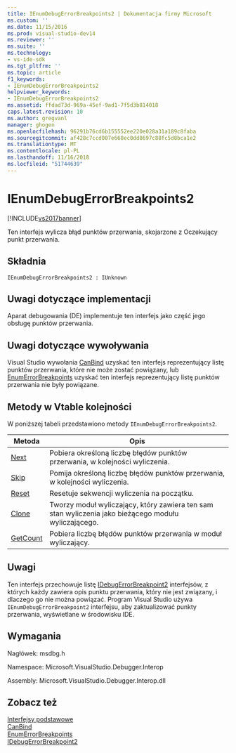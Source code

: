 ```yaml
---
title: IEnumDebugErrorBreakpoints2 | Dokumentacja firmy Microsoft
ms.custom: ''
ms.date: 11/15/2016
ms.prod: visual-studio-dev14
ms.reviewer: ''
ms.suite: ''
ms.technology:
- vs-ide-sdk
ms.tgt_pltfrm: ''
ms.topic: article
f1_keywords:
- IEnumDebugErrorBreakpoints2
helpviewer_keywords:
- IEnumDebugErrorBreakpoints2
ms.assetid: ffdad73d-969a-45ef-9ad1-7f5d3b814018
caps.latest.revision: 10
ms.author: gregvanl
manager: ghogen
ms.openlocfilehash: 96291b76cd6b155552ee220e028a31a189c8faba
ms.sourcegitcommit: af428c7ccd007e668ec0dd8697c88fc5d8bca1e2
ms.translationtype: MT
ms.contentlocale: pl-PL
ms.lasthandoff: 11/16/2018
ms.locfileid: "51744639"
---
```

# <a name="ienumdebugerrorbreakpoints2"></a>IEnumDebugErrorBreakpoints2
[!INCLUDE[vs2017banner](../../../includes/vs2017banner.md)]

Ten interfejs wylicza błąd punktów przerwania, skojarzone z Oczekujący punkt przerwania.  
  
## <a name="syntax"></a>Składnia  
  
```  
IEnumDebugErrorBreakpoints2 : IUnknown  
```  
  
## <a name="notes-for-implementers"></a>Uwagi dotyczące implementacji  
 Aparat debugowania (DE) implementuje ten interfejs jako część jego obsługę punktów przerwania.  
  
## <a name="notes-for-callers"></a>Uwagi dotyczące wywoływania  
 Visual Studio wywołania [CanBind](../../../extensibility/debugger/reference/idebugpendingbreakpoint2-canbind.md) uzyskać ten interfejs reprezentujący listę punktów przerwania, które nie może zostać powiązany, lub [EnumErrorBreakpoints](../../../extensibility/debugger/reference/idebugpendingbreakpoint2-enumerrorbreakpoints.md) uzyskać ten interfejs reprezentujący listę punktów przerwania nie były powiązane.  
  
## <a name="methods-in-vtable-order"></a>Metody w Vtable kolejności  
 W poniższej tabeli przedstawiono metody `IEnumDebugErrorBreakpoints2`.  
  
|Metoda|Opis|  
|------------|-----------------|  
|[Next](../../../extensibility/debugger/reference/ienumdebugerrorbreakpoints2-next.md)|Pobiera określoną liczbę błędów punktów przerwania, w kolejności wyliczenia.|  
|[Skip](../../../extensibility/debugger/reference/ienumdebugerrorbreakpoints2-skip.md)|Pomija określoną liczbę błędów punktów przerwania, w kolejności wyliczenia.|  
|[Reset](../../../extensibility/debugger/reference/ienumdebugerrorbreakpoints2-reset.md)|Resetuje sekwencji wyliczenia na początku.|  
|[Clone](../../../extensibility/debugger/reference/ienumdebugerrorbreakpoints2-clone.md)|Tworzy moduł wyliczający, który zawiera ten sam stan wyliczenia jako bieżącego modułu wyliczającego.|  
|[GetCount](../../../extensibility/debugger/reference/ienumdebugerrorbreakpoints2-getcount.md)|Pobiera liczbę błędów punktów przerwania w moduł wyliczający.|  
  
## <a name="remarks"></a>Uwagi  
 Ten interfejs przechowuje listę [IDebugErrorBreakpoint2](../../../extensibility/debugger/reference/idebugerrorbreakpoint2.md) interfejsów, z których każdy zawiera opis punktu przerwania, który nie jest związany, i dlaczego go nie można powiązać. Program Visual Studio używa `IEnumDebugErrorBreakpoint2` interfejsu, aby zaktualizować punkty przerwania, wyświetlane w środowisku IDE.  
  
## <a name="requirements"></a>Wymagania  
 Nagłówek: msdbg.h  
  
 Namespace: Microsoft.VisualStudio.Debugger.Interop  
  
 Assembly: Microsoft.VisualStudio.Debugger.Interop.dll  
  
## <a name="see-also"></a>Zobacz też  
 [Interfejsy podstawowe](../../../extensibility/debugger/reference/core-interfaces.md)   
 [CanBind](../../../extensibility/debugger/reference/idebugpendingbreakpoint2-canbind.md)   
 [EnumErrorBreakpoints](../../../extensibility/debugger/reference/idebugpendingbreakpoint2-enumerrorbreakpoints.md)   
 [IDebugErrorBreakpoint2](../../../extensibility/debugger/reference/idebugerrorbreakpoint2.md)

